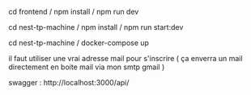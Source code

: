 cd frontend / npm install / npm run dev

cd nest-tp-machine / npm install / npm run start:dev

cd nest-tp-machine / docker-compose up

il faut utiliser une vrai adresse mail pour s'inscrire ( ça enverra un mail directement en boite mail via mon smtp gmail )

swagger : http://localhost:3000/api/
